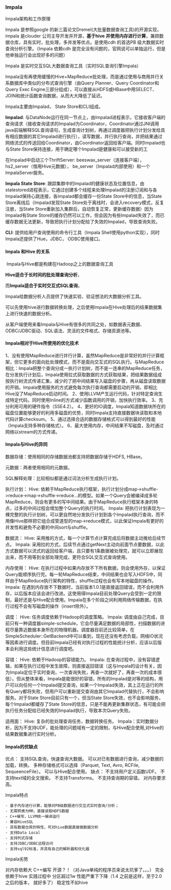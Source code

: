 ### Impala



















Impala架构和工作原理



Impala 是参照google 的新三篇论文Dremel(大批量数据查询工具)的开源实现，impala 是clouder 公司主导开发并开源，**基于hive 并使用内存进行计算**，兼顾数据仓库，具有实时，批处理，多并发等优点。是使用cdh 的首选PB 级大数据实时查询分析引擎。（Impala 依赖cdh 是完全没有问题的，官网说可以单独运行，但是他单独运行会出现好多的问题）





Impala 是实时交互SQL大数据查询工具（实时SQL查询引擎Impala）

Impala没有再使用缓慢的Hive+MapReduce批处理，而是通过使用与商用并行关系数据库中类似的分布式查询引擎（由Query Planner、Query Coordinator和Query Exec Engine三部分组成），可以直接从HDFS或HBase中用SELECT、JOIN和统计函数查询数据，从而大大降低了延迟。



Impala主要由Impalad， State Store和CLI组成。



**Impalad**: 与DataNode运行在同一节点上，由Impalad进程表示，它接收客户端的查询请求（接收查询请求的Impalad为Coordinator，Coordinator通过JNI调用java前端解释SQL查询语句，生成查询计划树，再通过调度器把执行计划分发给具有相应数据的其它Impalad进行执行），读写数据，并行执行查询，并把结果通过网络流式的传送回给Coordinator，由Coordinator返回给客户端。同时Impalad也与State Store保持连接，用于确定哪个Impalad是健康和可以接受新的工

在Impalad中启动三个ThriftServer: beeswax_server（连接客户端），hs2_server（借用Hive元数据）， be_server（Impalad内部使用）和一个ImpalaServer服务。



**Impala State Store**: 跟踪集群中的Impalad的健康状态及位置信息，由statestored进程表示，它通过创建多个线程来处理Impalad的注册订阅和与各Impalad保持心跳连接，各Impalad都会缓存一份State Store中的信息，当State Store离线后（Impalad发现State Store处于离线时，会进入recovery模式，反复注册，当State Store重新加入集群后，自动恢复正常，更新缓存数据）因为Impalad有State Store的缓存仍然可以工作，但会因为有些Impalad失效了，而已缓存数据无法更新，导致把执行计划分配给了失效的Impalad，导致查询失败。



**CLI**: 提供给用户查询使用的命令行工具（Impala Shell使用python实现），同时Impala还提供了Hue，JDBC， ODBC使用接口。



#### Impala 和Hive  的关系

 Impala与Hive都是构建在Hadoop之上的数据查询工具

**Hive适合于长时间的批处理查询分析**，

而**Impala适合于实时交互式SQL查询**，

Impala给数据分析人员提供了快速实验、验证想法的大数据分析工具。

可以先使用hive进行数据转换处理，之后使用Impala在Hive处理后的结果数据集上进行快速的数据分析。

从客户端使用来看Impala与Hive有很多的共同之处，如数据表元数据、ODBC/JDBC驱动、SQL语法、灵活的文件格式、存储资源池等。

#### Impala相对于Hive所使用的优化技术

1、没有使用MapReduce进行并行计算，虽然MapReduce是非常好的并行计算框架，但它更多的面向批处理模式，而不是面向交互式的SQL执行。与MapReduce相比：Impala把整个查询分成一执行计划树，而不是一连串的MapReduce任务，在分发执行计划后，Impala使用拉式获取数据的方式获取结果，把结果数据组成按执行树流式传递汇集，减少的了把中间结果写入磁盘的步骤，再从磁盘读取数据的开销。Impala使用服务的方式避免每次执行查询都需要启动的开销，即相比Hive没了MapReduce启动时间。
2、使用LLVM产生运行代码，针对特定查询生成特定代码，同时使用Inline的方式减少函数调用的开销，加快执行效率。
3、充分利用可用的硬件指令（SSE4.2）。
4、更好的IO调度，Impala知道数据块所在的磁盘位置能够更好的利用多磁盘的优势，同时Impala支持直接数据块读取和本地代码计算checksum。
5、通过选择合适的数据存储格式可以得到最好的性能（Impala支持多种存储格式）。
6、最大使用内存，中间结果不写磁盘，及时通过网络以stream的方式传递。



 	

#### Impala与Hive的异同

数据存储：使用相同的存储数据池都支持把数据存储于HDFS, HBase。

元数据：两者使用相同的元数据。

SQL解释处理：比较相似都是通过词法分析生成执行计划。

执行计划：
Hive: 依赖于MapReduce执行框架，执行计划分成map->shuffle->reduce->map->shuffle->reduce…的模型。如果一个Query会被编译成多轮MapReduce，则会有更多的写中间结果。由于MapReduce执行框架本身的特点，过多的中间过程会增加整个Query的执行时间。
Impala: 把执行计划表现为一棵完整的执行计划树，可以更自然地分发执行计划到各个Impalad执行查询，而不用像Hive那样把它组合成管道型的map->reduce模式，以此保证Impala有更好的并发性和避免不必要的中间sort与shuffle。

数据流：
Hive: 采用推的方式，每一个计算节点计算完成后将数据主动推给后续节点。
Impala: 采用拉的方式，后续节点通过getNext主动向前面节点要数据，以此方式数据可以流式的返回给客户端，且只要有1条数据被处理完，就可以立即展现出来，而不用等到全部处理完成，更符合SQL交互式查询使用。

内存使用：
Hive: 在执行过程中如果内存放不下所有数据，则会使用外存，以保证Query能顺序执行完。每一轮MapReduce结束，中间结果也会写入HDFS中，同样由于MapReduce执行架构的特性，shuffle过程也会有写本地磁盘的操作。
Impala: 在遇到内存放不下数据时，当前版本1.0.1是直接返回错误，而不会利用外存，以后版本应该会进行改进。这使用得Impala目前处理Query会受到一定的限制，最好还是与Hive配合使用。Impala在多个阶段之间利用网络传输数据，在执行过程不会有写磁盘的操作（insert除外）。

调度：
Hive: 任务调度依赖于Hadoop的调度策略。
Impala: 调度由自己完成，目前只有一种调度器simple-schedule，它会尽量满足数据的局部性，扫描数据的进程尽量靠近数据本身所在的物理机器。调度器目前还比较简单，在SimpleScheduler::GetBackend中可以看到，现在还没有考虑负载，网络IO状况等因素进行调度。但目前Impala已经有对执行过程的性能统计分析，应该以后版本会利用这些统计信息进行调度吧。

容错：
Hive: 依赖于Hadoop的容错能力。
Impala: 在查询过程中，没有容错逻辑，如果在执行过程中发生故障，则直接返回错误（这与Impala的设计有关，因为Impala定位于实时查询，一次查询失败，再查一次就好了，再查一次的成本很低）。但从整体来看，Impala是能很好的容错，所有的Impalad是对等的结构，用户可以向任何一个Impalad提交查询，如果一个Impalad失效，其上正在运行的所有Query都将失败，但用户可以重新提交查询由其它Impalad代替执行，不会影响服务。对于State Store目前只有一个，但当State Store失效，也不会影响服务，每个Impalad都缓存了State Store的信息，只是不能再更新集群状态，有可能会把执行任务分配给已经失效的Impalad执行，导致本次Query失败。

适用面：
Hive: 复杂的批处理查询任务，数据转换任务。
Impala：实时数据分析，因为不支持UDF，能处理的问题域有一定的限制，与Hive配合使用,对Hive的结果数据集进行实时分析。

#### Impala的优缺点

优点：
支持SQL查询，快速查询大数据。
可以对已有数据进行查询，减少数据的加载，转换。
多种存储格式可以选择（Parquet, Text, Avro, RCFile, SequeenceFile）。
可以与Hive配合使用。
缺点：
不支持用户定义函数UDF。
不支持text域的全文搜索。
不支持Transforms。
 不支持查询期的容错。
对内存要求高。

Impala特点

```doc
- 基于内存进行计算，能够对PB级数据进行交互式实时查询/分析；
- 无需转换为MR，直接读取HDFS数据
- C++编写，LLVM统一编译运行
- 兼容HiveSQL
- 具有数据仓库的特性，可对hive数据直接做数据分析
- 支持Data Local
- 支持列式存储
- 支持JDBC/ODBC远程访问
- 支持sql92标准，并具有自己的解析器和优化器

```



Impala劣势

对内存依赖大
C++编写 开源？！（对Java单纯的程序员来说太坑爹了。。。）
完全依赖于hive
实践过程中 分区超过1w 性能严重下下降（1.4 之前是这样，至于2.0 之后的版本，
就好多了）
稳定性不如hive





